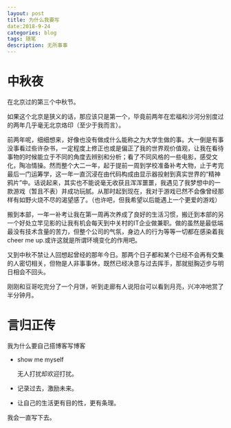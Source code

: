 ```yaml
---
layout: post
title: 为什么我要写
date:2018-9-24
categories: blog
tags: 随笔
description: 无所事事
---
```


#  中秋夜

在北京过的第三个中秋节。

如果这个北京是狭义的话，那应该只是第一个，毕竟前两年在宏福和沙河分别度过的两年几乎毫无北京烙印（至少于我而言）。

前两年呢，细细想来，好像也没有做成什么能称之为大学生做的事。大一倒是有事没事看过些许杂书，一定程度上修正也或是偏正了我的世界观价值观，让我在看待事物的时候能立于不同的角度去辨别和分析；看了不同风格的一些电影，感受文化，陶冶情操。然而整个大二一年，起于提前一周到学校准备补考大物，止于考完最后一门运筹学，这一年一直沉浸在由代码构成由显示器投射到真实世界的“精神鸦片”中。话说起来，其实也不能说毫无收获且浑浑噩噩，我遇见了我梦想中的一款游戏（暂且不表）并成功玩腻。从那时起到现在，我对于游戏已然不会像曾经那样有如野火烧不尽的渴望感了。（也许吧，但我希望以后能遇上一个更爱的游戏）

搬到本部，一年一补考让我在第一周再次养成了良好的生活习惯，搬迁到本部的另一个好处立竿见影的让我有机会每天到中关村的IT企业做兼职。做的虽然是最低端最没有技术含量的苦力，但整个公司的气氛，身边人的行为等等一切都在感染着我cheer me up.或许这就是所谓环境变化的作用吧。

又到中秋不禁让人回想起曾经的那年今日。那两个日子都和某个已经不会再有交集的人密切相关，但物是人非事事休，既然已经决意与过去挥手，那就挺胸迈步与明日相会不回头。

刚刚和豆哥吃完分了一个月饼，听到走廊有人说阳台可以看到月亮，兴冲冲地赏了半分钟月。

# 言归正传

我为什么要自己搭博客写博客

- show me myself

  无人打扰却欢迎打扰。

- 记录过去，激励未来。

- 让自己的生活更有目的性，更有条理。



我会一直写下去。